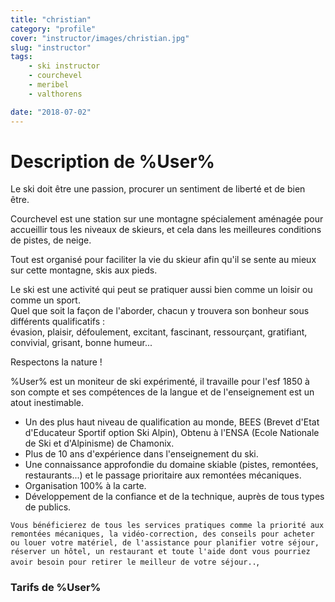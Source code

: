 ```yaml
---
title: "christian"
category: "profile"
cover: "instructor/images/christian.jpg"
slug: "instructor"
tags:
    - ski instructor
    - courchevel
    - meribel
    - valthorens

date: "2018-07-02"
---
```


# Description de %User%

Le ski doit être une passion, procurer un sentiment de liberté et de bien être.  

Courchevel est une station sur une montagne spécialement aménagée pour accueillir tous les niveaux de skieurs, et cela dans les meilleures conditions de pistes, de neige.  
 
Tout est organisé pour faciliter la vie du skieur afin qu'il se sente au mieux sur cette montagne, skis aux pieds.   

Le ski est une activité qui peut se pratiquer aussi bien comme un loisir ou comme un sport.  
Quel que soit la façon de l'aborder, chacun y trouvera son bonheur sous différents qualificatifs :  
évasion, plaisir, défoulement, excitant, fascinant, ressourçant, gratifiant, convivial, grisant, bonne humeur...

Respectons la nature !

%User% est un moniteur de ski expérimenté, il travaille pour l'esf 1850 à son compte et ses compétences de la langue et de l'enseignement est un atout inestimable.  

* Un des plus haut niveau de qualification au monde, BEES (Brevet d'Etat d'Educateur Sportif option Ski Alpin), Obtenu à l'ENSA (Ecole Nationale de Ski et d'Alpinisme) de Chamonix.
* Plus de 10 ans d'expérience dans l'enseignement du ski.
* Une connaissance approfondie du domaine skiable (pistes, remontées, restaurants...) et le passage prioritaire aux remontées mécaniques. 
* Organisation 100% à la carte. 
* Développement de la confiance et de la technique, auprès de tous types de publics.

`Vous bénéficierez de tous les services pratiques comme la priorité aux remontées mécaniques, la vidéo-correction, des conseils pour acheter ou louer votre matériel, de l'assistance pour planifier votre séjour, réserver un hôtel, un restaurant et toute l'aide dont vous pourriez avoir besoin pour retirer le meilleur de votre séjour..`,

### Tarifs de %User%


